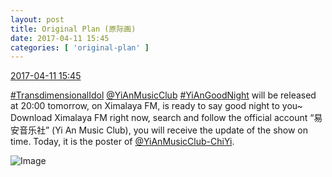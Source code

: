 ```yaml
---
layout: post
title: Original Plan (原际画)
date: 2017-04-11 15:45
categories: [ 'original-plan' ]
---
```


<div class="weibo-info">
  <a href="http://weibo.com/5626539553/EE178lWe8">2017-04-11 15:45</a>
</div>

[#TransdimensionalIdol](http://weibo.com/p/100808fab985aab0bfb2724bf4d29856cf6ee7) [@YiAnMusicClub](http://weibo.com/u/6094546964) [#YiAnGoodNight](http://weibo.com/p/10080892b104a59bff303ca883e7931b5b916e) will be released at 20:00 tomorrow, on Ximalaya FM, is ready to say good night to you~ Download Ximalaya FM right now, search and follow the official account “易安音乐社” (Yi An Music Club), you will receive the update of the show on time. Today, it is the poster of [@YiAnMusicClub-ChiYi](http://weibo.com/u/6117581836).

<!-- more -->

![Image](https://wx3.sinaimg.cn/mw690/0068MnXXgy1feisbomc9oj31jk10x4qq.jpg)

